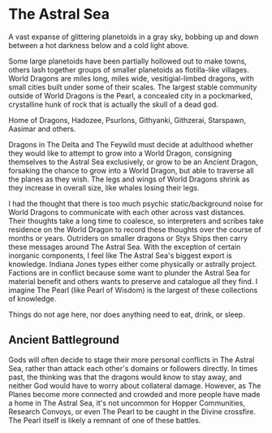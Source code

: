 # The Astral Sea

A vast expanse of glittering planetoids in a gray sky, bobbing up and down between a hot darkness below and a cold light above.

Some large planetoids have been partially hollowed out to make towns, others lash together groups of smaller planetoids as flotilla-like villages. World Dragons are miles long, miles wide, vesitigial-limbed dragons, with small cities built under some of their scales. The largest stable community outside of World Dragons is the Pearl, a concealed city in a pockmarked, crystalline hunk of rock that is actually the skull of a dead god.

Home of Dragons, Hadozee, Psurlons, Githyanki, Githzerai, Starspawn, Aasimar and others.

Dragons in The Delta and The Feywild must decide at adulthood whether they would like to attempt to grow into a World Dragon, consigning themselves to the Astral Sea exclusively, or grow to be an Ancient Dragon, forsaking the chance to grow into a World Dragon, but able to traverse all the planes as they wish. The legs and wings of World Dragons shrink as they increase in overall size, like whales losing their legs.

I had the thought that there is too much psychic static/background noise for World Dragons to communicate with each other across vast distances. Their thoughts take a long time to coalesce, so interpreters and scribes take residence on the World Dragon to record these thoughts over the course of months or years. Outriders on smaller dragons or Styx Ships then carry these messages around The Astral Sea. With the exception of certain inorganic components, I feel like The Astral Sea's biggest export is knowledge. Indiana Jones types either come physically or astrally project. Factions are in conflict because some want to plunder the Astral Sea for material benefit and others wants to preserve and catalogue all they find. I imagine The Pearl (like Pearl of Wisdom) is the largest of these collections of knowledge.

Things do not age here, nor does anything need to eat, drink, or sleep.

## Ancient Battleground

Gods will often decide to stage their more personal conflicts in The Astral Sea, rather than attack each other's domains or followers directly. In times past, the thinking was that the dragons would know to stay away, and neither God would have to worry about collateral damage. However, as The Planes become more connected and crowded and more people have made a home in The Astral Sea, it's not uncommon for Hopper Communities, Research Convoys, or even The Pearl to be caught in the Divine crossfire. The Pearl itself is likely a remnant of one of these battles. 